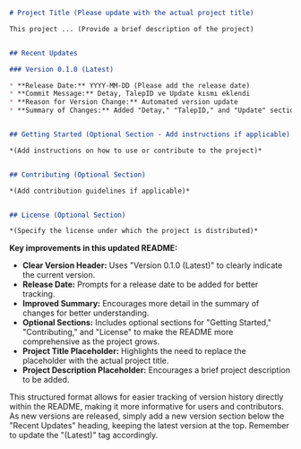 ```markdown
# Project Title (Please update with the actual project title)

This project ... (Provide a brief description of the project)


## Recent Updates

### Version 0.1.0 (Latest)

* **Release Date:** YYYY-MM-DD (Please add the release date)
* **Commit Message:** Detay, TalepID ve Update kısmı eklendi
* **Reason for Version Change:** Automated version update
* **Summary of Changes:** Added "Detay," "TalepID," and "Update" sections.  (Consider expanding on what these sections are and their purpose)


## Getting Started (Optional Section - Add instructions if applicable)

*(Add instructions on how to use or contribute to the project)*


## Contributing (Optional Section)

*(Add contribution guidelines if applicable)*


## License (Optional Section)

*(Specify the license under which the project is distributed)*
```

**Key improvements in this updated README:**

* **Clear Version Header:** Uses "Version 0.1.0 (Latest)" to clearly indicate the current version.
* **Release Date:**  Prompts for a release date to be added for better tracking.
* **Improved Summary:** Encourages more detail in the summary of changes for better understanding.
* **Optional Sections:** Includes optional sections for "Getting Started," "Contributing," and "License" to make the README more comprehensive as the project grows.
* **Project Title Placeholder:** Highlights the need to replace the placeholder with the actual project title.
* **Project Description Placeholder:**  Encourages a brief project description to be added.


This structured format allows for easier tracking of version history directly within the README, making it more informative for users and contributors.  As new versions are released, simply add a new version section below the "Recent Updates" heading, keeping the latest version at the top. Remember to update the "(Latest)" tag accordingly.
